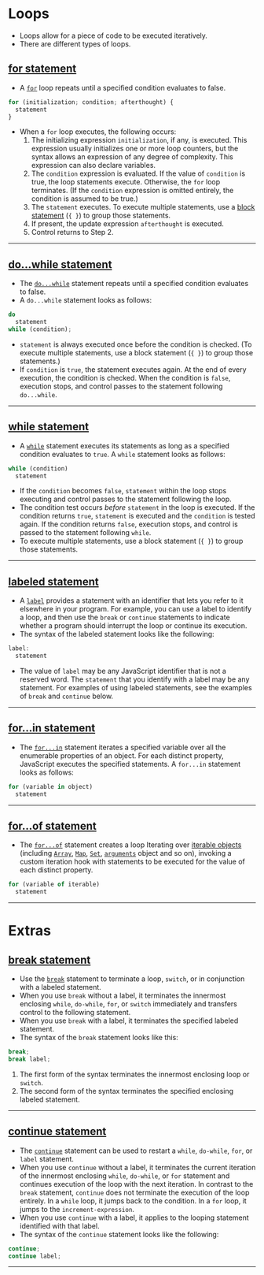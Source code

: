 # Loops
- Loops allow for a piece of code to be executed iteratively.
- There are different types of loops.

## [for statement](https://developer.mozilla.org/en-US/docs/Web/JavaScript/Guide/Loops_and_iteration#for_statement)
- A [`for`](https://developer.mozilla.org/en-US/docs/Web/JavaScript/Reference/Statements/for) loop repeats until a specified condition evaluates to false.
```js
for (initialization; condition; afterthought) {
  statement
}
```
- When a `for` loop executes, the following occurs:
	1. The initializing expression `initialization`, if any, is executed. This expression usually initializes one or more loop counters, but the syntax allows an expression of any degree of complexity. This expression can also declare variables.
	2. The `condition` expression is evaluated. If the value of `condition` is true, the loop statements execute. Otherwise, the `for` loop terminates. (If the `condition` expression is omitted entirely, the condition is assumed to be true.)
	3. The `statement` executes. To execute multiple statements, use a [block statement](https://developer.mozilla.org/en-US/docs/Web/JavaScript/Reference/Statements/block) (`{ }`) to group those statements.
	4. If present, the update expression `afterthought` is executed.
	5. Control returns to Step 2.

---
## [do...while statement](https://developer.mozilla.org/en-US/docs/Web/JavaScript/Guide/Loops_and_iteration#do...while_statement)

- The [`do...while`](https://developer.mozilla.org/en-US/docs/Web/JavaScript/Reference/Statements/do...while) statement repeats until a specified condition evaluates to false.
- A `do...while` statement looks as follows:

```js
do
  statement
while (condition);
```

- `statement` is always executed once before the condition is checked. (To execute multiple statements, use a block statement (`{ }`) to group those statements.)
- If `condition` is `true`, the statement executes again. At the end of every execution, the condition is checked. When the condition is `false`, execution stops, and control passes to the statement following `do...while`.

---
## [while statement](https://developer.mozilla.org/en-US/docs/Web/JavaScript/Guide/Loops_and_iteration#while_statement)

- A [`while`](https://developer.mozilla.org/en-US/docs/Web/JavaScript/Reference/Statements/while) statement executes its statements as long as a specified condition evaluates to `true`. A `while` statement looks as follows:

```js
while (condition)
  statement
```

- If the `condition` becomes `false`, `statement` within the loop stops executing and control passes to the statement following the loop.
- The condition test occurs _before_ `statement` in the loop is executed. If the condition returns `true`, `statement` is executed and the `condition` is tested again. If the condition returns `false`, execution stops, and control is passed to the statement following `while`.
- To execute multiple statements, use a block statement (`{ }`) to group those statements.

---
## [labeled statement](https://developer.mozilla.org/en-US/docs/Web/JavaScript/Guide/Loops_and_iteration#labeled_statement)

- A [`label`](https://developer.mozilla.org/en-US/docs/Web/JavaScript/Reference/Statements/label) provides a statement with an identifier that lets you refer to it elsewhere in your program. For example, you can use a label to identify a loop, and then use the `break` or `continue` statements to indicate whether a program should interrupt the loop or continue its execution.
- The syntax of the labeled statement looks like the following:

```js
label:
  statement
```

- The value of `label` may be any JavaScript identifier that is not a reserved word. The `statement` that you identify with a label may be any statement. For examples of using labeled statements, see the examples of `break` and `continue` below.

---
## [for...in statement](https://developer.mozilla.org/en-US/docs/Web/JavaScript/Guide/Loops_and_iteration#for...in_statement)

- The [`for...in`](https://developer.mozilla.org/en-US/docs/Web/JavaScript/Reference/Statements/for...in) statement iterates a specified variable over all the enumerable properties of an object. For each distinct property, JavaScript executes the specified statements. A `for...in` statement looks as follows:

```js
for (variable in object)
  statement
```
---
## [for...of statement](https://developer.mozilla.org/en-US/docs/Web/JavaScript/Guide/Loops_and_iteration#for...of_statement)

- The [`for...of`](https://developer.mozilla.org/en-US/docs/Web/JavaScript/Reference/Statements/for...of) statement creates a loop Iterating over [iterable objects](https://developer.mozilla.org/en-US/docs/Web/JavaScript/Reference/Iteration_protocols) (including [`Array`](https://developer.mozilla.org/en-US/docs/Web/JavaScript/Reference/Global_Objects/Array), [`Map`](https://developer.mozilla.org/en-US/docs/Web/JavaScript/Reference/Global_Objects/Map), [`Set`](https://developer.mozilla.org/en-US/docs/Web/JavaScript/Reference/Global_Objects/Set), [`arguments`](https://developer.mozilla.org/en-US/docs/Web/JavaScript/Reference/Functions/arguments) object and so on), invoking a custom iteration hook with statements to be executed for the value of each distinct property.

```js
for (variable of iterable)
  statement
```

---
# Extras
## [break statement](https://developer.mozilla.org/en-US/docs/Web/JavaScript/Guide/Loops_and_iteration#break_statement)

- Use the [`break`](https://developer.mozilla.org/en-US/docs/Web/JavaScript/Reference/Statements/break) statement to terminate a loop, `switch`, or in conjunction with a labeled statement.
- When you use `break` without a label, it terminates the innermost enclosing `while`, `do-while`, `for`, or `switch` immediately and transfers control to the following statement.
- When you use `break` with a label, it terminates the specified labeled statement.
- The syntax of the `break` statement looks like this:

```js
break;
break label;
```

1. The first form of the syntax terminates the innermost enclosing loop or `switch`.
2. The second form of the syntax terminates the specified enclosing labeled statement.

---
## [continue statement](https://developer.mozilla.org/en-US/docs/Web/JavaScript/Guide/Loops_and_iteration#continue_statement)

- The [`continue`](https://developer.mozilla.org/en-US/docs/Web/JavaScript/Reference/Statements/continue) statement can be used to restart a `while`, `do-while`, `for`, or `label` statement.
- When you use `continue` without a label, it terminates the current iteration of the innermost enclosing `while`, `do-while`, or `for` statement and continues execution of the loop with the next iteration. In contrast to the `break` statement, `continue` does not terminate the execution of the loop entirely. In a `while` loop, it jumps back to the condition. In a `for` loop, it jumps to the `increment-expression`.
- When you use `continue` with a label, it applies to the looping statement identified with that label.
- The syntax of the `continue` statement looks like the following:

```js
continue;
continue label;
```

---
